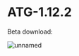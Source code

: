 # ATG-1.12.2

Beta download:

![unnamed](https://github.com/user-attachments/assets/f084c6b3-7a62-413c-9868-872bdf8d4724)
